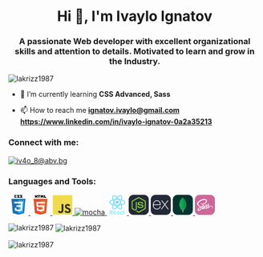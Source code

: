 <h1 align="center">Hi 👋, I'm Ivaylo Ignatov</h1>
<h3 align="center">A passionate Web developer with excellent organizational skills and attention to details. Motivated to learn and grow in the Industry.</h3>

<p align="left"> <img src="https://komarev.com/ghpvc/?username=lakrizz1987&label=Profile%20views&color=0e75b6&style=flat" alt="lakrizz1987" /> </p>

- 🌱 I’m currently learning **CSS Advanced, Sass**

- 📫 How to reach me 
**ignatov.ivaylo@gmail.com** <br>
**https://www.linkedin.com/in/ivaylo-ignatov-0a2a35213**

<h3 align="left">Connect with me:</h3>
<p align="left">
<a href="https://fb.com/iv4o_8@abv.bg" target="blank"><img align="center" src="https://raw.githubusercontent.com/rahuldkjain/github-profile-readme-generator/master/src/images/icons/Social/facebook.svg" alt="iv4o_8@abv.bg" height="30" width="40" /></a>
</p>

<h3 align="left">Languages and Tools:</h3>
<p align="left"> <a href="https://www.w3schools.com/css/" target="_blank" rel="noreferrer"> <img src="https://raw.githubusercontent.com/devicons/devicon/master/icons/css3/css3-original-wordmark.svg" alt="css3" width="40" height="40"/> </a> <a href="https://www.w3.org/html/" target="_blank" rel="noreferrer"> <img src="https://raw.githubusercontent.com/devicons/devicon/master/icons/html5/html5-original-wordmark.svg" alt="html5" width="40" height="40"/> </a> <a href="https://developer.mozilla.org/en-US/docs/Web/JavaScript" target="_blank" rel="noreferrer"> <img src="https://raw.githubusercontent.com/devicons/devicon/master/icons/javascript/javascript-original.svg" alt="javascript" width="40" height="40"/> </a> <a href="https://mochajs.org" target="_blank" rel="noreferrer"> <img src="https://www.vectorlogo.zone/logos/mochajs/mochajs-icon.svg" alt="mocha" width="40" height="40"/> </a> <a href="https://reactjs.org/" target="_blank" rel="noreferrer"> <img src="https://raw.githubusercontent.com/devicons/devicon/master/icons/react/react-original-wordmark.svg" alt="react" width="40" height="40"/> </a>  <a href="https://nodejs.org/en/" target="_blank" rel="noreferrer"> <img src="https://raw.githubusercontent.com/tandpfun/skill-icons/d1c752b99bb25a0e5aa363bae1db2809173ee966/icons/NodeJS-Dark.svg" alt="node" width="40" height="40"/> </a>
 <a href="https://expressjs.com/" target="_blank" rel="noreferrer"> <img src="https://raw.githubusercontent.com/tandpfun/skill-icons/d1c752b99bb25a0e5aa363bae1db2809173ee966/icons/ExpressJS-Dark.svg" alt="node" width="40" height="40"/> </a> 
<a href="https://www.mongodb.com/" target="_blank" rel="noreferrer"> <img src="https://raw.githubusercontent.com/tandpfun/skill-icons/d1c752b99bb25a0e5aa363bae1db2809173ee966/icons/MongoDB.svg" alt="node" width="40" height="40"/> </a>
<a href="https://sass-lang.com/" target="_blank" rel="noreferrer"> <img src="https://raw.githubusercontent.com/tandpfun/skill-icons/d1c752b99bb25a0e5aa363bae1db2809173ee966/icons/Sass.svg" alt="node" width="40" height="40"/> </a>
</p>

<p><img align="left" src="https://github-readme-stats-sigma-five.vercel.app/api/top-langs?username=lakrizz1987&show_icons=true&locale=en&layout=compact" alt="lakrizz1987" /></p>

<p>&nbsp;<img align="center" src="https://github-readme-sigma-five.stats.vercel.app/api?username=lakrizz1987&show_icons=true&locale=en" alt="lakrizz1987" /></p>

<p><img align="center" src="https://github-readme-streak-stats.herokuapp.com/?user=lakrizz1987&" alt="lakrizz1987" /></p>
